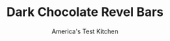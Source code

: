 ---
layout: ../../layouts/MarkdownPostLayout.astro
title: Dark Chocolate Revel Bars
author: America's Test Kitchen
pubDate: 2023-03-15
description: "This three-tiered cookie bar looked like it required three times the work. We gave it a second look."
image_url: https://res.cloudinary.com/hksqkdlah/image/upload/ar_1:1,c_fill,dpr_2.0,f_auto,fl_lossy.progressive.strip_profile,g_faces:auto,q_auto:low,w_344/41139-sq-sfs-dark-chocolate-revel-bars-2
tags: ["Desserts or Baked Goods","Cookies"]
calories: 8044
protein: 6
carbohydrates: 42
fats: 
fiber: 2
ingredients: ["3 cups (9 ounces), old-fashioned rolled oats","2 cups (10 ounces), all-purpose flour","1 1/2 cups packed (10 1/2 ounces), brown sugar","1 cup, almonds, chopped","1 teaspoon, baking soda",", Salt","16 tablespoons, unsalted butter, melted, plus 2 tablespoons unsalted butter","2 , large eggs","2 teaspoons, vanilla extract","2 cups (12 ounces), bittersweet chocolate chips","1 cup, sweetened condensed milk"]
serves: 24
time: "1 hour, plus 6 hours cooling"
instructions: ["Adjust oven rack to middle position and heat oven to 350 degrees. Make foil sling for 13 by 9-inch baking pan by folding 2 long sheets of aluminum foil; first sheet should be 13 inches wide and second sheet should be 9 inches wide. Lay sheets of foil in pan perpendicular to each other, with extra foil hanging over edges of pan. Push foil into corners and up sides of pan, smoothing foil flush to pan. Grease foil.","Combine oats, flour, sugar, almonds, baking soda, and 1 teaspoon salt in large bowl. Whisk melted butter, eggs, and vanilla together in second bowl. Stir butter mixture into flour mixture until dough forms. Set aside 1½ cups dough for topping. Press remaining dough into even layer in bottom of prepared pan.","Microwave chocolate chips, condensed milk, ¼ teaspoon salt, and remaining 2 tablespoons butter in bowl at 50 percent power until chocolate chips are melted and mixture is fully combined, 2 to 3 minutes, stirring occasionally. (Mixture will resemble thick fudge.)","Transfer chocolate mixture to pan and spread evenly over crust. Crumble reserved dough and sprinkle pieces evenly over chocolate mixture. Bake until topping is golden brown, about 30 minutes. Transfer pan to wire rack and let bars cool until set, about 6 hours. Using foil overhang, lift bars out of pan. Cut into 24 squares and serve."]
nutrition: ["214 mg Potassium","151 mg Phosphorus","75 mg Calcium","1 mg Iron","68 mg Magnesium","182 mg Sodium","1 mg Zinc","17 g Fat","1 mg Niacin (B3)","5 g Monounsaturated","1 g Polyunsaturated","40 mg Cholesterol","8 g Saturated","2 g Fiber","18 µg Folic acid","15 µg Folate (food)","23 g Sugars","1 µg Vitamin K","11 g Water","42 g Carbs","45 µg Folate equivalent (total)","6 g Protein","1 mg Vitamin E","80 µg Vitamin A","335 kcal Energy","16 g Sugars, added","8044 calories"]
notes: "If all you can find is an 11.5-ounce bag of chocolate chips, theres no need to buy a second bag to make up the extra ½ ounce. Either light brown or dark brown sugar may be used in this recipe. Use raw, unsalted almonds here.&nbsp;"
---